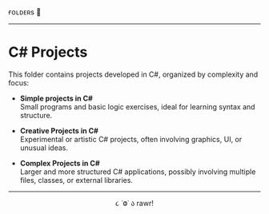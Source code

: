 ғᴏʟᴅᴇʀs 📁

---

# C# Projects

This folder contains projects developed in C#, organized by complexity and focus:

- **Simple projects in C#**  
  Small programs and basic logic exercises, ideal for learning syntax and structure.

- **Creative Projects in C#**  
  Experimental or artistic C# projects, often involving graphics, UI, or unusual ideas.

- **Complex Projects in C#**  
  Larger and more structured C# applications, possibly involving multiple files, classes, or external libraries.

---

<p align="center">૮ ˙Ⱉ˙ ა rawr!</p>
